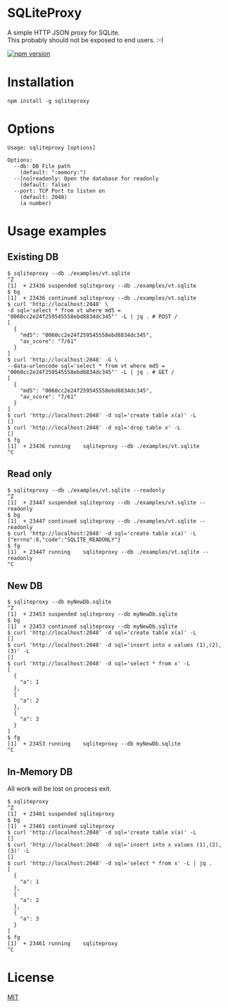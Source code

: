 # SQLiteProxy
A simple HTTP JSON proxy for SQLite.  
This probably should not be exposed to end users. :-)   
  
[![npm version](https://badge.fury.io/js/sqliteproxy.svg)](https://badge.fury.io/js/sqliteproxy)

# Installation
```
npm install -g sqliteproxy
```

# Options
```
Usage: sqliteproxy [options]

Options:
  --db: DB File path
    (default: ":memory:")
  --[no]readonly: Open the database for readonly
    (default: false)
  --port: TCP Port to listen on
    (default: 2048)
    (a number)
```

# Usage examples
## Existing DB
```
$ sqliteproxy --db ./examples/vt.sqlite 
^Z
[1]  + 23436 suspended sqliteproxy --db ./examples/vt.sqlite
$ bg
[1]  + 23436 continued sqliteproxy --db ./examples/vt.sqlite
$ curl 'http://localhost:2048' \
-d sql='select * from vt where md5 = "0060cc2e24f259545558ebd8834dc345"' -L | jq . # POST /
[
  {
    "md5": "0060cc2e24f259545558ebd8834dc345",
    "av_score": "7/61"
  }
]
$ curl 'http://localhost:2048' -G \
--data-urlencode sql='select * from vt where md5 = "0060cc2e24f259545558ebd8834dc345"' -L | jq . # GET /
[
  {
    "md5": "0060cc2e24f259545558ebd8834dc345",
    "av_score": "7/61"
  }
]
$ curl 'http://localhost:2048' -d sql='create table x(a)' -L
[]
$ curl 'http://localhost:2048' -d sql='drop table x' -L 
[]
$ fg
[1]  + 23436 running    sqliteproxy --db ./examples/vt.sqlite
^C
```

## Read only
```
$ sqliteproxy --db ./examples/vt.sqlite --readonly 
^Z
[1]  + 23447 suspended sqliteproxy --db ./examples/vt.sqlite --readonly
$ bg
[1]  + 23447 continued sqliteproxy --db ./examples/vt.sqlite --readonly
$ curl 'http://localhost:2048' -d sql='create table x(a)' -L
{"errno":8,"code":"SQLITE_READONLY"}
$ fg
[1]  + 23447 running    sqliteproxy --db ./examples/vt.sqlite --readonly
^C
```

## New DB
```
$ sqliteproxy --db myNewDb.sqlite 
^Z
[1]  + 23453 suspended sqliteproxy --db myNewDb.sqlite
$ bg
[1]  + 23453 continued sqliteproxy --db myNewDb.sqlite
$ curl 'http://localhost:2048' -d sql='create table x(a)' -L
[]
$ curl 'http://localhost:2048' -d sql='insert into x values (1),(2),(3)' -L     
[]
$ curl 'http://localhost:2048' -d sql='select * from x' -L
[
  {
    "a": 1
  },
  {
    "a": 2
  },
  {
    "a": 3
  }
]
$ fg
[1]  + 23453 running    sqliteproxy --db myNewDb.sqlite
^C
```

## In-Memory DB
All work will be lost on process exit.
```
$ sqliteproxy 
^Z
[1]  + 23461 suspended sqliteproxy
$ bg
[1]  + 23461 continued sqliteproxy
$ curl 'http://localhost:2048' -d sql='create table x(a)' -L
[]
$ curl 'http://localhost:2048' -d sql='insert into x values (1),(2),(3)' -L     
[]
$ curl 'http://localhost:2048' -d sql='select * from x' -L | jq .
[
  {
    "a": 1
  },
  {
    "a": 2
  },
  {
    "a": 3
  }
]
$ fg
[1]  + 23461 running    sqliteproxy
^C
```

 # License
 [MIT](/LICENSE.md)